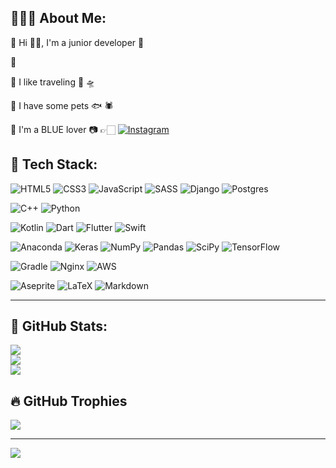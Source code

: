 ## 🙋🏻‍♂️ About Me:
🔹 Hi 🖐🏻, I'm a junior developer 🐣

🔹

🔹 I like traveling 🛫 🛸

🔹 I have some pets 🐟 🕷

🔹 I'm a BLUE lover 📷 👉🏻 
[![Instagram](https://img.shields.io/badge/Instagram-%23E4405F.svg?logo=Instagram&logoColor=white)](https://www.instagram.com/blueeholiic)


## 📘 Tech Stack:
![HTML5](https://img.shields.io/badge/html5-%23E34F26.svg?style=flat&logo=html5&logoColor=white)
![CSS3](https://img.shields.io/badge/css3-%231572B6.svg?style=flat&logo=css3&logoColor=white)
![JavaScript](https://img.shields.io/badge/javascript-%23323330.svg?style=flat&logo=javascript&logoColor=%23F7DF1E)
![SASS](https://img.shields.io/badge/SASS-hotpink.svg?style=flat&logo=SASS&logoColor=white)
![Django](https://img.shields.io/badge/django-%23092E20.svg?style=flat&logo=django&logoColor=white)
![Postgres](https://img.shields.io/badge/postgres-%23316192.svg?style=flat&logo=postgresql&logoColor=white)

![C++](https://img.shields.io/badge/c++-%2300599C.svg?style=flat&logo=c%2B%2B&logoColor=white)
![Python](https://img.shields.io/badge/python-3670A0?style=flat&logo=python&logoColor=ffdd54) 

![Kotlin](https://img.shields.io/badge/kotlin-%230095D5.svg?style=flat&logo=kotlin&logoColor=white)
![Dart](https://img.shields.io/badge/dart-%230175C2.svg?style=flat&logo=dart&logoColor=white)
![Flutter](https://img.shields.io/badge/Flutter-%2302569B.svg?style=flat&logo=Flutter&logoColor=white)
![Swift](https://img.shields.io/badge/swift-F54A2A?style=flat&logo=swift&logoColor=white)

![Anaconda](https://img.shields.io/badge/Anaconda-%2344A833.svg?style=flat&logo=anaconda&logoColor=white)
![Keras](https://img.shields.io/badge/Keras-%23D00000.svg?style=flat&logo=Keras&logoColor=white)
![NumPy](https://img.shields.io/badge/numpy-%23013243.svg?style=flat&logo=numpy&logoColor=white)
![Pandas](https://img.shields.io/badge/pandas-%23150458.svg?style=flat&logo=pandas&logoColor=white)
![SciPy](https://img.shields.io/badge/SciPy-%230C55A5.svg?style=flat&logo=scipy&logoColor=%white)
![TensorFlow](https://img.shields.io/badge/TensorFlow-%23FF6F00.svg?style=flat&logo=TensorFlow&logoColor=white)

![Gradle](https://img.shields.io/badge/Gradle-02303A.svg?style=flat&logo=Gradle&logoColor=white)
![Nginx](https://img.shields.io/badge/nginx-%23009639.svg?style=flat&logo=nginx&logoColor=white)
![AWS](https://img.shields.io/badge/AWS-%23FF9900.svg?style=flat&logo=amazon-aws&logoColor=white)

![Aseprite](https://img.shields.io/badge/Aseprite-FFFFFF?style=flat&logo=Aseprite&logoColor=#7D929E)
![LaTeX](https://img.shields.io/badge/latex-%23008080.svg?style=flat&logo=latex&logoColor=white)
![Markdown](https://img.shields.io/badge/markdown-%23000000.svg?style=flat&logo=markdown&logoColor=white)

---
## 📜 GitHub Stats:
![](https://github-readme-stats.vercel.app/api?username=Youaredoomed&theme=blue-green&hide_border=true&include_all_commits=true&count_private=true)<br/>
![](https://github-readme-streak-stats.herokuapp.com/?user=Youaredoomed&theme=blue-green&hide_border=true)<br/>
![](https://github-readme-stats.vercel.app/api/top-langs/?username=Youaredoomed&theme=blue-green&hide_border=true&include_all_commits=true&count_private=true&layout=compact)

## 🔥 GitHub Trophies
![](https://github-profile-trophy.vercel.app/?username=Youaredoomed&theme=tokyonight&no-frame=true&no-bg=false&margin-w=4)

---
[![](https://visitcount.itsvg.in/api?id=Youaredoomed&icon=1&color=1)](https://visitcount.itsvg.in)
